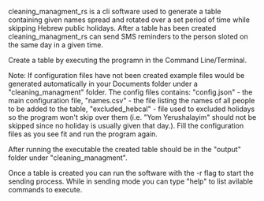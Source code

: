 cleaning_managment_rs is a cli software used to generate a table containing given names spread and rotated over a set period of time while skipping Hebrew public holidays.
After a table has been created cleaning_managment_rs can send SMS reminders to the person sloted on the same day in a given time.

Create a table by executing the programn in the Command Line/Terminal. 

Note: If configuration files have not been created example files would be generated automatically in your Documents folder under a "cleaning_managment" folder.
The config files contains: "config.json" - the main configuration file, "names.csv" - the file listing the names of all people to be added to the table, "excluded_hebcal" - file used to excluded holidays so the program won't skip over them (i.e. "Yom Yerushalayim" should not be skipped since no holiday is usually given that day.).
Fill the configuration files as you see fit and run the program again.

After running the executable the created table should be in the "output" folder under "cleaning_managment".

Once a table is created you can run the software with the -r flag to start the sending process.
While in sending mode you can type "help" to list avilable commands to execute.
